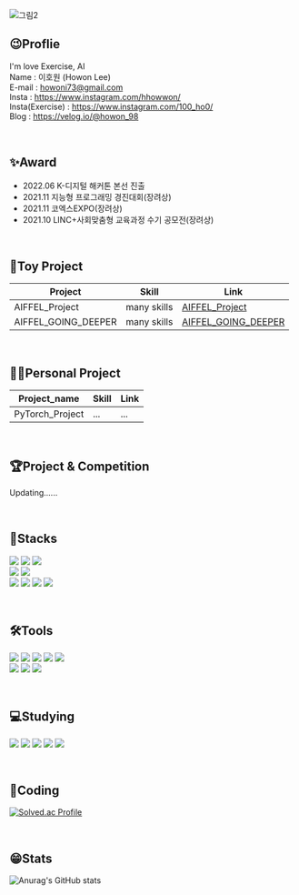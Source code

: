 ![그림2](https://user-images.githubusercontent.com/98515262/195042163-d9c92ae4-0a78-4c80-b3bb-76d5b2b52e64.png)
## 😉Proflie
I'm love Exercise, AI<br/>
Name : 이호원 (Howon Lee) <br/>
E-mail : howoni73@gmail.com <br/>
Insta : https://www.instagram.com/hhowwon/<br/>
Insta(Exercise) : https://www.instagram.com/100_ho0/<br/>
Blog : https://velog.io/@howon_98<br/>

<br/>

## ✨Award
- 2022.06 K-디지털 해커톤 본선 진출
- 2021.11 지능형 프로그래밍 경진대회(장려상)
- 2021.11 코엑스EXPO(장려상)
- 2021.10 LINC+사회맞춤형 교육과정 수기 공모전(장려상)

<br/>

## 🏅Toy Project
|Project|Skill|Link|
|---|---|---|
|AIFFEL_Project|many skills|[AIFFEL_Project](https://github.com/LeeHoWon98/AIFFEL_Project)|
|AIFFEL_GOING_DEEPER|many skills|[AIFFEL_GOING_DEEPER](https://github.com/LeeHoWon98/AIFFEL_GOING_DEEPER)|
<br/>

## 🤷‍♀️Personal Project
|Project_name|Skill|Link|
|---|---|---|
|PyTorch_Project|...|...|
<br/>

## 🏆Project & Competition

Updating......

<br/>

## 💊Stacks
<img src="https://img.shields.io/badge/Windows-0078D6?style=for-the-badge&logo=Windows&logoColor=white"> <img src="https://img.shields.io/badge/Python-3776AB?style=for-the-badge&logo=Python&logoColor=white">   <img src="https://img.shields.io/badge/HTML5-E34F26?style=for-the-badge&logo=HTML5&logoColor=white"> <br/>
<img src="https://img.shields.io/badge/PyTorch-EE4C2C?style=for-the-badge&logo=PyTorch&logoColor=white"> <img src="https://img.shields.io/badge/TensorFlow-FF6F00?style=for-the-badge&logo=TensorFlow&logoColor=white"> <br/> <img src="https://img.shields.io/badge/YOLO-00FFFF?style=for-the-badge&logo=YOLO&logoColor=white"> <img src="https://img.shields.io/badge/pandas-150458?style=for-the-badge&logo=pandas&logoColor=white"> <img src="https://img.shields.io/badge/Flask-000000?style=for-the-badge&logo=Flask&logoColor=white"> <img src="https://img.shields.io/badge/Streamlit-FF4B4B?style=for-the-badge&logo=Streamlit&logoColor=white">

<br/>

## 🛠️Tools
<img src="https://img.shields.io/badge/GitHub-81717?style=for-the-badge&logo=GitHub&logoColor=white"> <img src="https://img.shields.io/badge/Docker-2496ED?style=for-the-badge&logo=Docker&logoColor=white"> <img src="https://img.shields.io/badge/Discord-5865F2?style=for-the-badge&logo=Discord&logoColor=white"> <img src="https://img.shields.io/badge/Slack-4A154B?style=for-the-badge&logo=Slack&logoColor=white"> <img src="https://img.shields.io/badge/Notion-000000?style=for-the-badge&logo=Notion&logoColor=white"><br/>
<img src="https://img.shields.io/badge/PyCharm-000000?style=for-the-badge&logo=PyCharm&logoColor=white"> <img src="https://img.shields.io/badge/Visual Studio Code-007ACC?style=for-the-badge&logo=Visual Studio Code&logoColor=white"> <img src="https://img.shields.io/badge/Google Colab-F9AB00?style=for-the-badge&logo=Google Colab&logoColor=white">

<br/>

## 💻Studying
<img src="https://img.shields.io/badge/Vue.js-4FC08D?style=for-the-badge&logo=Vue.js&logoColor=white"> <img src="https://img.shields.io/badge/Node.js-339933?style=for-the-badge&logo=Node.js&logoColor=white"> <img src="https://img.shields.io/badge/CSS3-1572B6?style=for-the-badge&logo=CSS3&logoColor=white"> <img src="https://img.shields.io/badge/C++-00599C?style=for-the-badge&logo=C++&logoColor=white"> <img src="https://img.shields.io/badge/MySQL-4479A1?style=for-the-badge&logo=MySQL&logoColor=white">

<br/>

## 🤔Coding
[![Solved.ac Profile](http://mazassumnida.wtf/api/v2/generate_badge?boj=2006892)](https://solved.ac/2006892/)

<br/>

## 😁Stats
![Anurag's GitHub stats](https://github-readme-stats.vercel.app/api?username=LeeHoWon98&show_icons=true&theme=radical)





